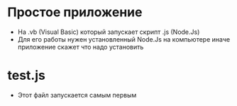 # Простое приложение
- На .vb (Visual Basic) который запускает скрипт .js (Node.Js)
- Для его работы нужен установленный Node.Js на компьютере иначе приложение скажет что надо установить

# test.js
- Этот файл запускается самым первым
